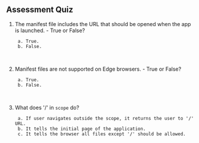## Assessment Quiz

1. The manifest file includes the URL that should be opened when the app is launched. - True or False?

        a. True. 
        b. False.

<br />

2. Manifest files are not supported on Edge browsers. - True or False?

        a. True.
        b. False. 

<br />

3. What does '/' in ```scope``` do?

        a. If user navigates outside the scope, it returns the user to '/' URL. 
        b. It tells the initial page of the application.
        c. It tells the browser all files except '/' should be allowed.